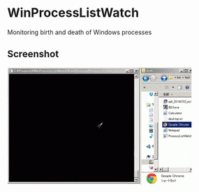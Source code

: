 # WinProcessListWatch
Monitoring birth and death of Windows processes

## Screenshot
![screenshot](https://raw.githubusercontent.com/kobake/WinProcessListWatch/master/screenshot.gif)
